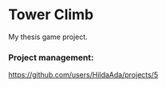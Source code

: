 # Tower Climb

My thesis game project.

### Project management:
https://github.com/users/HildaAda/projects/5